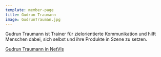 ```yaml
---
template: member-page
title: Gudrun Traumann
image: GudrunTrauman.jpg
---
```


Gudrun Traumann ist Trainer für zielorientierte Kommunikation und hilft Menschen dabei, sich selbst und ihre Produkte
in Szene zu setzen.

[Gudrun Traumann in NetVis](https://xcamp.co/netvis/?what=person#0x186d9)
